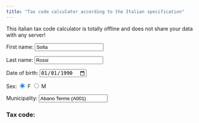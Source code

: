 ```yaml
---
title: "Tax code calculator according to the Italian specification"
---
```


This italian tax code calculator is totally offline and does not share your data with any server!

<form id="form-cf"">
  <label for="firstName">First name:</label>
  <input type="text" id="firstName" required value="Sofia">

  <label for="lastName">Last name:</label>
  <input type="text" id="lastName" required value="Rossi">

  <label for="birthDate">Date of birth:</label>
  <input type="date" id="birthDate" required value="1990-01-01">

  <label for="sesso">Sex:</label>
  <input class="button" type="radio" name="sex" id="female" checked/>
  <label for="female">F</label>
  <input class="button" type="radio" name="sex" id="male" />
  <label for="male">M</label> 
  
  <label id="municipalityLabel" for="municipalityCode">Municipality:</label>
  <input type="text" id="municipalityCode" required value="Abano Terme (A001)">
  <ul id="municipalitySuggestions" style="list-style-type: none; padding: 0; margin: 0; display: none;"></ul>

</form>

<h3>Tax code:</h3>
<p id="cf-result"></p>

<script>
  let selectedMunicipalityCode = "A001";

  let codiciCatastali = [];

  async function loadMunicipalityData() {
    try {
      const response = await fetch("/cf/ANPR_archivio_comuni.csv");
      const csvText = await response.text();
      
      const rows = csvText.split('\n').slice(1);
      codiciCatastali = codiciCatastali.concat(rows.map(row => {
        const columns = row.split(',');
        
        if (columns.length != 18) {
          return null;
        }
        
        const codiceCatastale = columns[4].trim().replace(/^"+|"+$/g, '');
        const name = columns[5].trim().replace(/^"+|"+$/g, '');
        const old = columns[2].trim().replace(/^"+|"+$/g, '') === "9999-12-31" ? false : true;
        
        if (!codiceCatastale || !name) {
          return null;
        }
      
        return {
          codiceCatastale: codiceCatastale.toUpperCase(),
          name: name.toUpperCase(),
          old: old,
          country: false
        };
      }).filter(item => item !== null));
    } catch (error) {
      console.error("Error loadMunicipalityData:", error);
    }
  }
  
  async function loadCountryData() {
    try {
      const response = await fetch("/cf/istat_stati_esteri.csv");
      const csvText = await response.text();
      
      const rows = csvText.split('\n').slice(1);
      codiciCatastali = codiciCatastali.concat(rows.map(row => {
        const columns = row.split(';');
        
        if (columns.length != 15) {
          return null;
        }
        
        const codiceCatastale = columns[9].trim();
        const name = columns[6].trim();
        
        if (!codiceCatastale || !name || codiceCatastale == "n.d." || codiceCatastale == "n.d") {
          return null;
        }
      
        return {
          codiceCatastale: codiceCatastale.toUpperCase(),
          name: name.toUpperCase(),
          old: false,
          country: true
        };
      }).filter(item => item !== null));
    } catch (error) {
      console.error("Error loadCountryData:", error);
    }
  }
  
  async function loadCountryDataOld() {
    try {
      const response = await fetch("/cf/istat_stati_esteri_old.csv");
      const csvText = await response.text();
      
      const rows = csvText.split('\n').slice(1);
      codiciCatastali = codiciCatastali.concat(rows.map(row => {
        const columns = row.split(';');
        
        if (columns.length != 10) {
          return null;
        }
        
        const codiceCatastale = columns[4].trim();
        const name = columns[7].trim();
        
        if (!codiceCatastale || !name || codiceCatastale == "n.d." || codiceCatastale == "n.d") {
          return null;
        }
      
        return {
          codiceCatastale: codiceCatastale.toUpperCase(),
          name: name.toUpperCase(),
          old: true,
          country: true
        };
      }).filter(item => item !== null));
    } catch (error) {
      console.error("Error loadCountryDataOld:", error);
    }
  }
  
  async function loadCodiciCatastali() {
    await loadMunicipalityData();
    await loadCountryData();
    await loadCountryDataOld();
    
    codiciCatastali = [...new Map(codiciCatastali
      .map(obj => [`${obj.codiceCatastale}-${obj.name}`, obj])
    ).values()];
  }

  function findMunicipalityCode(name) {
    return codiciCatastali.filter(item => item.name.toLowerCase().includes(name.toLowerCase())).slice(0, 10);
  }

  function updateSuggestions(matches) {
    const suggestionsList = document.getElementById("municipalitySuggestions");
    suggestionsList.innerHTML = "";
    if (matches.length > 0) {
      matches.forEach(item => {
        const li = document.createElement("li");
        
        let name = item.name;
        
        if (item.country && item.old) {
          name = name + " - Supressed foreign state";
        } else if (item.country) {
          name = name + " - Foreign state";
        } else if (item.old) {
          name = name + " - Supressed municipality";
        }
        
        li.textContent = `${name} (${item.codiceCatastale})`;
        li.addEventListener("click", () => selectMunicipality(item));
        suggestionsList.appendChild(li);
      });
      suggestionsList.style.display = "block";
    } else {
      suggestionsList.style.display = "none";
    }
  }

  function selectMunicipality(item) {
    document.getElementById("municipalityCode").value = `${item.name} (${item.codiceCatastale})`;
    document.getElementById("municipalitySuggestions").style.display = "none";
    selectedMunicipalityCode = item.codiceCatastale;
    calculateTaxCode();
  }

  function calculateTaxCode() {
    const firstName = document.getElementById("firstName").value.trimStart().trimEnd();
    const lastName = document.getElementById("lastName").value.trimStart().trimEnd();
    const birthDate = new Date(document.getElementById("birthDate").value);
    const sex = document.querySelector('input[name="sex"]:checked').id;
    let municipalityCode = document.getElementById("municipalityCode").value;
    
    if (selectedMunicipalityCode) {
      municipalityCode = selectedMunicipalityCode;
    }
      
    function extractConsonants(str) {
      return str.replace(/[aeiou]/gi, '').toUpperCase();
    }

    function extractVowels(str) {
      return str.replace(/[^aeiou]/gi, '').toUpperCase();
    }
    
    function calculateLastName(lastName) {
      let lastNameCode;
      const lastNameConsonants = extractConsonants(lastName).slice(0, 3);
      const lastNameVowels = extractVowels(lastName).slice(0, 3);
      
      lastNameCode = lastNameConsonants;
      
      if (lastNameConsonants.length < 3) {
        lastNameCode = lastNameCode + lastNameVowels;
      }
      
      lastNameCode = lastNameCode + "XXX";
      
      return lastNameCode.slice(0, 3);
    }
    
    function calculateFirstName(firstName) {
      let firstNameCode;
      const firstNameConsonants = extractConsonants(firstName).slice(0, 4);
      const firstNameVowels = extractVowels(firstName).slice(0, 3);
      
      if (firstNameConsonants.length > 3) {
        firstNameCode = firstNameConsonants[0] + firstNameConsonants[2] + firstNameConsonants[3];
      } else {
        firstNameCode = firstNameConsonants;
      }
      
      if (firstNameConsonants.length < 3) {
        firstNameCode = firstNameCode + firstNameVowels;
      }
      
      firstNameCode = firstNameCode + "XXX";
      
      return firstNameCode.slice(0, 3);
    }

    function calculateBirthDate(date, sex) {
      const year = date.getFullYear().toString().slice(2);
      const month = "ABCDEHLMPRST"[(date.getMonth())];
      const daysex = sex === 'male' ? date.getDate() : date.getDate() + 40;

      return year + month + (daysex < 10 ? "0" + daysex : daysex);
    }
    
    function calculateControlCharacter(str) {
      const oddValues = { 0: 1, 1: 0, 2: 5, 3: 7, 4: 9, 5: 13, 6: 15, 7: 17, 8: 19, 9: 21, 
        A: 1, B: 0, C: 5, D: 7, E: 9, F: 13, G: 15, H: 17, I: 19, J: 21, K: 2, L: 4, M: 18, N: 20, 
        O: 11, P: 3, Q: 6, R: 8, S: 12, T: 14, U: 16, V: 10, W: 22, X: 25, Y: 24, Z: 23 };
      const evenValues = { 0: 0, 1: 1, 2: 2, 3: 3, 4: 4, 5: 5, 6: 6, 7: 7, 8: 8, 9: 9, 
        A: 0, B: 1, C: 2, D: 3, E: 4, F: 5, G: 6, H: 7, I: 8, J: 9, K: 10, L: 11, M: 12, N: 13, 
        O: 14, P: 15, Q: 16, R: 17, S: 18, T: 19, U: 20, V: 21, W: 22, X: 23, Y: 24, Z: 25 };
      
      let val = 0
      for (let i = 0; i < 15; i = i + 1) {
        const c = str[i]
        val += i % 2 !== 0 ? evenValues[c] : oddValues[c]
      }
      val = val % 26
      
      return 'ABCDEFGHIJKLMNOPQRSTUVWXYZ'.charAt(val)
    }

    const lastNameCode = calculateLastName(lastName);
    const firstNameCode = calculateFirstName(firstName);
    const birthData = calculateBirthDate(birthDate, sex);
    
    let taxCode = (lastNameCode + firstNameCode + birthData + municipalityCode).toUpperCase();
    taxCode = taxCode + calculateControlCharacter(taxCode);
      
    document.getElementById("cf-result").innerText = taxCode;
  }
  
  const inputs = document.querySelectorAll("#form-cf input");
  inputs.forEach(input => {
    input.addEventListener("input", function(event) {
      event.preventDefault();
      calculateTaxCode();
    })
  });
  
  document.getElementById("municipalityCode").addEventListener("input", (event) => {
    selectedMunicipalityCode = "";
    const inputValue = event.target.value;
    const matches = findMunicipalityCode(inputValue);
    updateSuggestions(matches);
  });

  document.addEventListener("click", (event) => {
    if (!event.target.closest("#municipalityCode")) {
      document.getElementById("municipalitySuggestions").style.display = "none";
    }
  });
  
  document.addEventListener("DOMContentLoaded", function() {
    const municipalityCode = document.getElementById("municipalityCode");
  
    loadCodiciCatastali().then(() => {
      calculateTaxCode();
    });
    
    function clearOnFirstInput(event) {
      if (municipalityCode.dataset.cleared !== "true") {
        const firstChar = event.data || municipalityCode.value.slice(-1);
        municipalityCode.value = firstChar;
        municipalityCode.dataset.cleared = "true";
        calculateTaxCode();
      }
    }

    function resetListener() {
      municipalityCode.dataset.cleared = "false";
    }
    
    municipalityCode.addEventListener("input", clearOnFirstInput);
    municipalityCode.addEventListener("blur", resetListener);
  });
</script>
